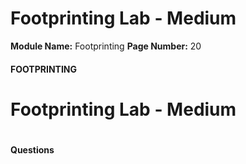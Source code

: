 <!--
 // Platform: Academy
// URL: https://academy.hackthebox.com/module/112/section/1079
// Platform Version: V1
// Module ID: 112
// Module Name: Footprinting
// Module Difficulty: Medium
// Section ID: 1079
// Section Title: Footprinting Lab - Medium
// Page Title: Hack The Box - Academy
// Page Number: 20
-->

# Footprinting Lab - Medium

**Module Name:** Footprinting **Page Number:** 20

#### 

#### FOOTPRINTING

# Footprinting Lab - Medium

# 

# 

#### Questions

####